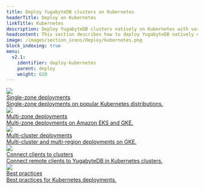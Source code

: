 ```yaml
---
title: Deploy YugabyteDB clusters on Kubernetes
headerTitle: Deploy on Kubernetes
linkTitle: Kubernetes
description: Deploy YugabyteDB clusters natively on Kubernetes with various providers
headcontent: This section describes how to deploy YugabyteDB natively on Kubernetes.
image: /images/section_icons/deploy/kubernetes.png
block_indexing: true
menu:
  v2.1:
    identifier: deploy-kubernetes
    parent: deploy
    weight: 620
---
```


<div class="row">

  <div class="col-12 col-md-6 col-lg-12 col-xl-6">
    <a class="section-link icon-offset" href="single-zone/">
      <div class="head">
        <img class="icon" src="/images/section_icons/deploy/kubernetes.png" aria-hidden="true" />
        <div class="title">Single-zone deployments</div>
      </div>
      <div class="body">
        Single-zone deployments on popular Kubernetes distributions.
      </div>
    </a>
  </div>

  <div class="col-12 col-md-6 col-lg-12 col-xl-6">
    <a class="section-link icon-offset" href="multi-zone/">
      <div class="head">
        <img class="icon" src="/images/section_icons/deploy/kubernetes.png" aria-hidden="true" />
        <div class="title">Multi-zone deployments</div>
      </div>
      <div class="body">
        Multi-zone deployments on Amazon EKS and GKE.
      </div>
    </a>
  </div>

  <div class="col-12 col-md-6 col-lg-12 col-xl-6">
    <a class="section-link icon-offset" href="multi-cluster/">
      <div class="head">
        <img class="icon" src="/images/section_icons/deploy/kubernetes.png" aria-hidden="true" />
        <div class="title">Multi-cluster deployments</div>
      </div>
      <div class="body">
        Multi-cluster and multi-region deployments on GKE.
      </div>
    </a>
  </div>

  <div class="col-12 col-md-6 col-lg-12 col-xl-6">
   <a class="section-link icon-offset" href="clients/">
     <div class="head">
       <img class="icon" src="/images/section_icons/deploy/system.png" aria-hidden="true" />
       <div class="title">Connect clients to clusters</div>
     </div>
     <div class="body">
       Connect remote clients to YugabyteDB in Kubernetes clusters.
     </div>
   </a>
  </div>

  <div class="col-12 col-md-6 col-lg-12 col-xl-6">
   <a class="section-link icon-offset" href="best-practices/">
     <div class="head">
       <img class="icon" src="/images/section_icons/deploy/system.png" aria-hidden="true" />
       <div class="title">Best practices</div>
     </div>
     <div class="body">
       Best practices for Kubernetes deployments.
     </div>
   </a>
  </div>

</div>
